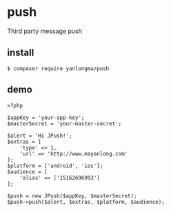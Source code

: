 # push

Third party message push

## install

```
$ composer require yanlongma/push
```

## demo

```
<?php 

$appKey = 'your-app-key';
$masterSecret = 'your-master-secret';

$alert = 'Hi JPush!';
$extras = [
    'type' => 1,
    'url' => 'http://www.mayanlong.com'
];
$platform = ['android', 'ios'];
$audience = [
    'alias' => ['15162696993']
];

$push = new JPush($appKey, $masterSecret);
$push->push($alert, $extras, $platform, $audience);
```
